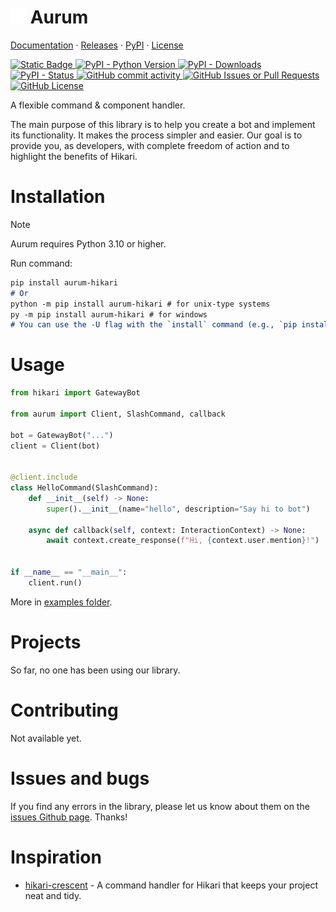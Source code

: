 <div align="center">
    <div>
        <div align=left>
            <h1>
                <img src="docs/assets/logo.svg" width=25> Aurum
            </h1>
            <p>
                <a href="https://shinshidevs.github.io/aurum-hikari/">Documentation</a>
                ·
                <a href="https://github.com/ShinshiDevs/aurum-hikari/releases">Releases</a>
                ·
                <a href="https://pypi.org/project/aurum-hikari/">PyPI</a>
                ·
                <a href="./LICENSE">License</a>
            </p>
            <p>
                <a href="https://github.com/hikari-py/hikari">
                    <img alt="Static Badge" src="https://img.shields.io/badge/Powered%20by-hikari-E440C1">
                </a>
                <a href="https://pypi.org/project/aurum-hikari/">
                    <img alt="PyPI - Python Version" src="https://img.shields.io/pypi/pyversions/aurum-hikari">
                    <img alt="PyPI - Downloads" src="https://img.shields.io/pypi/dw/aurum-hikari">
                    <img alt="PyPI - Status" src="https://img.shields.io/pypi/status/aurum-hikari">
                </a>
                <a href="https://github.com/ShinshiDevs/aurum-hikari">
                    <img alt="GitHub commit activity" src="https://img.shields.io/github/commit-activity/w/ShinshiDevs/aurum-hikari">
                    <img alt="GitHub Issues or Pull Requests" src="https://img.shields.io/github/issues-closed/ShinshiDevs/aurum-hikari">
                    <img alt="GitHub License" src="https://img.shields.io/github/license/ShinshiDevs/aurum-hikari">
                </a>
            </p>
            <p>
                <text>A flexible command & component handler.</text>
            </p>
            <p>
                <text>
                    The main purpose of this library is to help you create a bot and implement its functionality. It makes the process simpler and easier.
                </text>
                <text>
                    Our goal is to provide you, as developers, with complete freedom of action and to highlight the benefits of Hikari.
                </text>
            </p>
        </div>
    </div>
</div>

# Installation
> [!NOTE]
> Aurum requires Python 3.10 or higher.

Run command:
```md
pip install aurum-hikari
# Or
python -m pip install aurum-hikari # for unix-type systems
py -m pip install aurum-hikari # for windows
# You can use the -U flag with the `install` command (e.g., `pip install -U ...`) to update a package.
```

# Usage
```py
from hikari import GatewayBot

from aurum import Client, SlashCommand, callback

bot = GatewayBot("...")
client = Client(bot)


@client.include
class HelloCommand(SlashCommand):
    def __init__(self) -> None:
        super().__init__(name="hello", description="Say hi to bot")

    async def callback(self, context: InteractionContext) -> None:
        await context.create_response(f"Hi, {context.user.mention}!")


if __name__ == "__main__":
    client.run()
```
More in [examples folder](./examples).

# Projects
So far, no one has been using our library.

# Contributing
Not available yet.

# Issues and bugs
If you find any errors in the library, please let us know about them on the [issues Github page](https://github.com/ShinshiDevs/aurum-hikari/issues). Thanks!

# Inspiration
- [hikari-crescent](https://github.com/hikari-crescent/hikari-crescent) - A command handler for Hikari that keeps your project neat and tidy.
